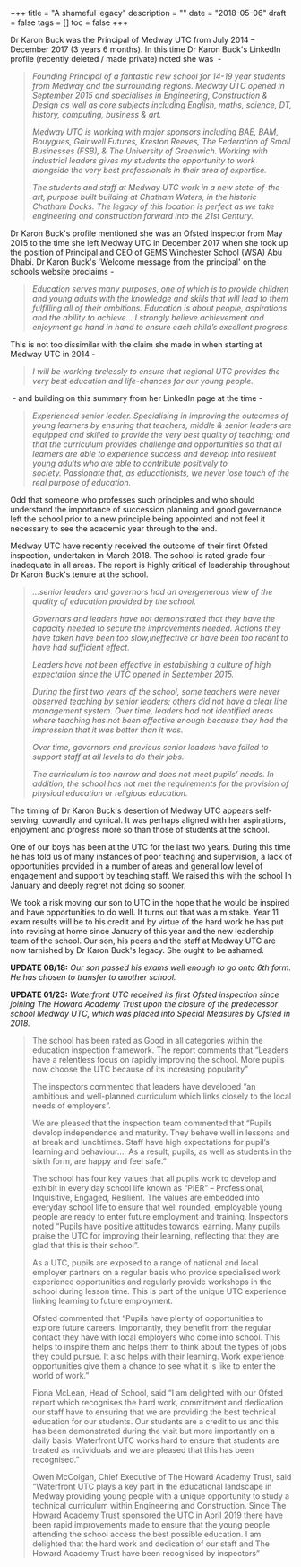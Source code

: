 +++
title = "A shameful legacy"
description = ""
date = "2018-05-06"
draft = false
tags = []
toc = false
+++

Dr Karon Buck was the Principal of Medway UTC from July 2014 – December 2017 (3 years 6 months). In this time Dr Karon Buck's LinkedIn profile (recently deleted / made private) noted she was  - 

> *Founding Principal of a fantastic new school for 14-19 year students from Medway and the surrounding regions. Medway UTC opened in September 2015 and specialises in Engineering, Construction & Design as well as core subjects including English, maths, science, DT, history, computing, business & art.*
> 
> *Medway UTC is working with major sponsors including BAE, BAM, Bouygues, Gainwell Futures, Kreston Reeves, The Federation of Small Businesses (FSB), & The University of Greenwich. Working with industrial leaders gives my students the opportunity to work alongside the very best professionals in their area of expertise.*
> 
> *The students and staff at Medway UTC work in a new state-of-the-art, purpose built building at Chatham Waters, in the historic Chatham Docks. The legacy of this location is perfect as we take engineering and construction forward into the 21st Century.*

Dr Karon Buck's profile mentioned she was an Ofsted inspector from May 2015 to the time she left Medway UTC in December 2017 when she took up the position of Principal and CEO of GEMS Winchester School (WSA) Abu Dhabi. Dr Karon Buck's 'Welcome message from the principal' on the schools website proclaims - 

> *Education serves many purposes, one of which is to provide children and young adults with the knowledge and skills that will lead to them fulfilling all of their ambitions. Education is about people, aspirations and the ability to achieve... I strongly believe achievement and enjoyment go hand in hand to ensure each child’s excellent progress.*

This is not too dissimilar with the claim she made in when starting at Medway UTC in 2014 -

> *I will be working tirelessly to ensure that regional UTC provides the very best education and life-chances for our young people.*

 - and building on this summary from her LinkedIn page at the time -

> *Experienced senior leader. Specialising in improving the outcomes of young learners by ensuring that teachers, middle & senior leaders are equipped and skilled to provide the very best quality of teaching; and that the curriculum provides challenge and opportunities so that all learners are able to experience success and develop into resilient young adults who are able to contribute positively to society. Passionate that, as educationists, we never lose touch of the real purpose of education.*

Odd that someone who professes such principles and who should understand the importance of succession planning and good governance left the school prior to a new principle being appointed and not feel it necessary to see the academic year through to the end. 

Medway UTC have recently received the outcome of their first Ofsted inspection, undertaken in March 2018. The school is rated grade four - inadequate in all areas. The report is highly critical of leadership throughout Dr Karon Buck's tenure at the school. 

> *...senior leaders and governors had an overgenerous view of the quality of education provided by the school.*
> 
> *Governors and leaders have not demonstrated that they have the capacity needed to secure the improvements needed. Actions they have taken have been too slow,ineffective or have been too recent to have had sufficient effect.*
> 
> *Leaders have not been effective in establishing a culture of high expectation since the UTC opened in September 2015.*
> 
> *During the first two years of the school, some teachers were never observed teaching by senior leaders; others did not have a clear line management system. Over time, leaders had not identified areas where teaching has not been effective enough because they had the impression that it was better than it was.*
> 
> *Over time, governors and previous senior leaders have failed to support staff at all levels to do their jobs.*
> 
>*The curriculum is too narrow and does not meet pupils’ needs. In addition, the school has not met the requirements for the provision of physical education or religious education.*

The timing of Dr Karon Buck's desertion of Medway UTC appears self-serving, cowardly and cynical. It was perhaps aligned with her aspirations, enjoyment and progress more so than those of students at the school. 

One of our boys has been at the UTC for the last two years. During this time he has told us of many instances of poor teaching and supervision, a lack of opportunities provided in a number of areas and general low level of engagement and support by teaching staff. We raised this with the school In January and deeply regret not doing so sooner.

We took a risk moving our son to UTC in the hope that he would be inspired and have opportunities to do well. It turns out that was a mistake. Year 11 exam results will be to his credit and by virtue of the hard work he has put into revising at home since January of this year and the new leadership team of the school. Our son, his peers and the staff at Medway UTC are now tarnished by Dr Karon Buck's legacy. She ought to be ashamed.

**UPDATE 08/18:** *Our son passed his exams well enough to go onto 6th form. He has chosen to transfer to another school.* 

**UPDATE 01/23:** *Waterfront UTC received its first Ofsted inspection since joining The Howard Academy Trust upon the closure of the predecessor school Medway UTC, which was placed into Special Measures by Ofsted in 2018.*

> The school has been rated as Good in all categories within the education inspection framework. The report comments that “Leaders have a relentless focus on rapidly improving the school. More pupils now choose the UTC because of its increasing popularity”
> 
> The inspectors commented that leaders have developed “an ambitious and well-planned curriculum which links closely to the local needs of employers”.
> 
> We are pleased that the inspection team commented that “Pupils develop independence and maturity. They behave well in lessons and at break and lunchtimes. Staff have high expectations for pupil’s learning and behaviour…. As a result, pupils, as well as students in the sixth form, are happy and feel safe.”
> 
> The school has four key values that all pupils work to develop and exhibit in every day school life known as “PIER” – Professional, Inquisitive, Engaged, Resilient. The values are embedded into everyday school life to ensure that well rounded, employable young people are ready to enter future employment and training. Inspectors noted “Pupils have positive attitudes towards learning. Many pupils praise the UTC for improving their learning, reflecting that they are glad that this is their school”.
> 
> As a UTC, pupils are exposed to a range of national and local employer partners on a regular basis who provide specialised work experience opportunities and regularly provide workshops in the school during lesson time. This is part of the unique UTC experience linking learning to future employment.
> 
> Ofsted commented that “Pupils have plenty of opportunities to explore future careers. Importantly, they benefit from the regular contact they have with local employers who come into school. This helps to inspire them and helps them to think about the types of jobs they could pursue. It also helps with their learning. Work experience opportunities give them a chance to see what it is like to enter the world of work.”
> 
> Fiona McLean, Head of School, said “I am delighted with our Ofsted report which recognises the hard work, commitment and dedication our staff have to ensuring that we are providing the best technical education for our students. Our students are a credit to us and this has been demonstrated during the visit but more importantly on a daily basis. Waterfront UTC works hard to ensure that students are treated as individuals and we are pleased that this has been recognised.”
> 
> Owen McColgan, Chief Executive of The Howard Academy Trust, said “Waterfront UTC plays a key part in the educational landscape in Medway providing young people with a unique opportunity to study a technical curriculum within Engineering and Construction. Since The Howard Academy Trust sponsored the UTC in April 2019 there have been rapid improvements made to ensure that the young people attending the school access the best possible education. I am delighted that the hard work and dedication of our staff and The Howard Academy Trust have been recognised by inspectors”